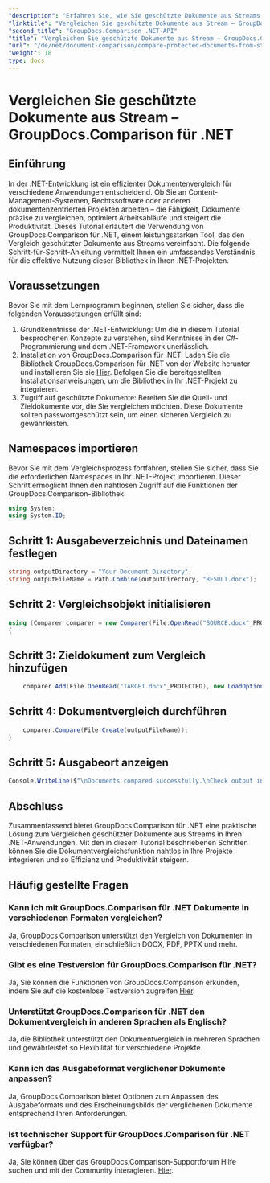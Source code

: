 ```yaml
---
"description": "Erfahren Sie, wie Sie geschützte Dokumente aus Streams mit GroupDocs.Comparison für .NET vergleichen. Optimieren Sie Ihren Dokumentenvergleichsprozess mühelos."
"linktitle": "Vergleichen Sie geschützte Dokumente aus Stream – GroupDocs.Comparison für .NET"
"second_title": "GroupDocs.Comparison .NET-API"
"title": "Vergleichen Sie geschützte Dokumente aus Stream – GroupDocs.Comparison für .NET"
"url": "/de/net/document-comparison/compare-protected-documents-from-stream/"
"weight": 18
type: docs
---
```

# Vergleichen Sie geschützte Dokumente aus Stream – GroupDocs.Comparison für .NET

## Einführung
In der .NET-Entwicklung ist ein effizienter Dokumentenvergleich für verschiedene Anwendungen entscheidend. Ob Sie an Content-Management-Systemen, Rechtssoftware oder anderen dokumentenzentrierten Projekten arbeiten – die Fähigkeit, Dokumente präzise zu vergleichen, optimiert Arbeitsabläufe und steigert die Produktivität. Dieses Tutorial erläutert die Verwendung von GroupDocs.Comparison für .NET, einem leistungsstarken Tool, das den Vergleich geschützter Dokumente aus Streams vereinfacht. Die folgende Schritt-für-Schritt-Anleitung vermittelt Ihnen ein umfassendes Verständnis für die effektive Nutzung dieser Bibliothek in Ihren .NET-Projekten.
## Voraussetzungen
Bevor Sie mit dem Lernprogramm beginnen, stellen Sie sicher, dass die folgenden Voraussetzungen erfüllt sind:
1. Grundkenntnisse der .NET-Entwicklung: Um die in diesem Tutorial besprochenen Konzepte zu verstehen, sind Kenntnisse in der C#-Programmierung und dem .NET-Framework unerlässlich.
2. Installation von GroupDocs.Comparison für .NET: Laden Sie die Bibliothek GroupDocs.Comparison für .NET von der Website herunter und installieren Sie sie [Hier](https://releases.groupdocs.com/comparison/net/). Befolgen Sie die bereitgestellten Installationsanweisungen, um die Bibliothek in Ihr .NET-Projekt zu integrieren.
3. Zugriff auf geschützte Dokumente: Bereiten Sie die Quell- und Zieldokumente vor, die Sie vergleichen möchten. Diese Dokumente sollten passwortgeschützt sein, um einen sicheren Vergleich zu gewährleisten.

## Namespaces importieren
Bevor Sie mit dem Vergleichsprozess fortfahren, stellen Sie sicher, dass Sie die erforderlichen Namespaces in Ihr .NET-Projekt importieren. Dieser Schritt ermöglicht Ihnen den nahtlosen Zugriff auf die Funktionen der GroupDocs.Comparison-Bibliothek.

```csharp
using System;
using System.IO;
```

## Schritt 1: Ausgabeverzeichnis und Dateinamen festlegen
```csharp
string outputDirectory = "Your Document Directory";
string outputFileName = Path.Combine(outputDirectory, "RESULT.docx");
```
## Schritt 2: Vergleichsobjekt initialisieren
```csharp
using (Comparer comparer = new Comparer(File.OpenRead("SOURCE.docx"_PROTECTED), new LoadOptions() { Password = "1234" }))
{
```
## Schritt 3: Zieldokument zum Vergleich hinzufügen
```csharp
    comparer.Add(File.OpenRead("TARGET.docx"_PROTECTED), new LoadOptions() { Password = "5678" });
```
## Schritt 4: Dokumentvergleich durchführen
```csharp
    comparer.Compare(File.Create(outputFileName));
}
```
## Schritt 5: Ausgabeort anzeigen
```csharp
Console.WriteLine($"\nDocuments compared successfully.\nCheck output in {Directory.GetCurrentDirectory()}.");
```

## Abschluss
Zusammenfassend bietet GroupDocs.Comparison für .NET eine praktische Lösung zum Vergleichen geschützter Dokumente aus Streams in Ihren .NET-Anwendungen. Mit den in diesem Tutorial beschriebenen Schritten können Sie die Dokumentvergleichsfunktion nahtlos in Ihre Projekte integrieren und so Effizienz und Produktivität steigern.
## Häufig gestellte Fragen
### Kann ich mit GroupDocs.Comparison für .NET Dokumente in verschiedenen Formaten vergleichen?
Ja, GroupDocs.Comparison unterstützt den Vergleich von Dokumenten in verschiedenen Formaten, einschließlich DOCX, PDF, PPTX und mehr.
### Gibt es eine Testversion für GroupDocs.Comparison für .NET?
Ja, Sie können die Funktionen von GroupDocs.Comparison erkunden, indem Sie auf die kostenlose Testversion zugreifen [Hier](https://releases.groupdocs.com/).
### Unterstützt GroupDocs.Comparison für .NET den Dokumentvergleich in anderen Sprachen als Englisch?
Ja, die Bibliothek unterstützt den Dokumentvergleich in mehreren Sprachen und gewährleistet so Flexibilität für verschiedene Projekte.
### Kann ich das Ausgabeformat verglichener Dokumente anpassen?
Ja, GroupDocs.Comparison bietet Optionen zum Anpassen des Ausgabeformats und des Erscheinungsbilds der verglichenen Dokumente entsprechend Ihren Anforderungen.
### Ist technischer Support für GroupDocs.Comparison für .NET verfügbar?
Ja, Sie können über das GroupDocs.Comparison-Supportforum Hilfe suchen und mit der Community interagieren. [Hier](https://forum.groupdocs.com/c/comparison/12).